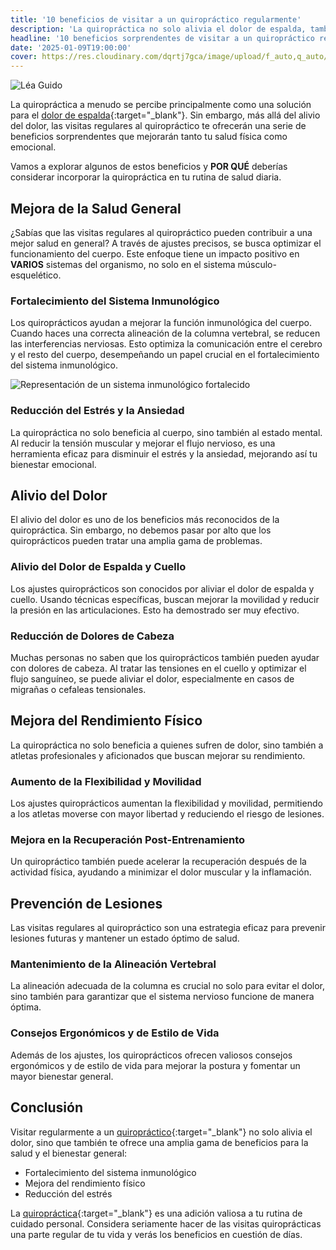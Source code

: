 ```yaml
---
title: '10 beneficios de visitar a un quiropráctico regularmente'
description: 'La quiropráctica no solo alivia el dolor de espalda, también mejora la salud física y emocional con beneficios sorprendentes al visitarla regularmente.'
headline: '10 beneficios sorprendentes de visitar a un quiropráctico regularmente'
date: '2025-01-09T19:00:00'
cover: https://res.cloudinary.com/dqrtj7gca/image/upload/f_auto,q_auto/v1/website/blog/beneficios-quiropractico-1
---
```


![Léa Guido](https://res.cloudinary.com/dqrtj7gca/image/upload/f_auto,q_auto/v1/website/blog/beneficios-quiropractico-1)

La quiropráctica a menudo se percibe principalmente como una solución para el [dolor de espalda](https://columnaquiro.com/blog/dolor-de-espalda){:target="_blank"}. Sin embargo, más allá del alivio del dolor, las visitas regulares al quiropráctico te ofrecerán una serie de beneficios sorprendentes que mejorarán tanto tu salud física como emocional.

Vamos a explorar algunos de estos beneficios y **POR QUÉ** deberías considerar incorporar la quiropráctica en tu rutina de salud diaria.

## Mejora de la Salud General

¿Sabías que las visitas regulares al quiropráctico pueden contribuir a una mejor salud en general? A través de ajustes precisos, se busca optimizar el funcionamiento del cuerpo. Este enfoque tiene un impacto positivo en **VARIOS** sistemas del organismo, no solo en el sistema músculo-esquelético.


### Fortalecimiento del Sistema Inmunológico

Los quiroprácticos ayudan a mejorar la función inmunológica del cuerpo. Cuando haces una correcta alineación de la columna vertebral, se reducen las interferencias nerviosas. Esto optimiza la comunicación entre el cerebro y el resto del cuerpo, desempeñando un papel crucial en el fortalecimiento del sistema inmunológico.

![Representación de un sistema inmunológico fortalecido](https://res.cloudinary.com/dqrtj7gca/image/upload/f_auto,q_auto/v1/website/blog/sistema-inmunologico)

### Reducción del Estrés y la Ansiedad

La quiropráctica no solo beneficia al cuerpo, sino también al estado mental. Al reducir la tensión muscular y mejorar el flujo nervioso, es una herramienta eficaz para disminuir el estrés y la ansiedad, mejorando así tu bienestar emocional.


## Alivio del Dolor

El alivio del dolor es uno de los beneficios más reconocidos de la quiropráctica. Sin embargo, no debemos pasar por alto que los quiroprácticos pueden tratar una amplia gama de problemas.

### Alivio del Dolor de Espalda y Cuello

Los ajustes quiroprácticos son conocidos por aliviar el dolor de espalda y cuello. Usando técnicas específicas, buscan mejorar la movilidad y reducir la presión en las articulaciones. Esto ha demostrado ser muy efectivo.


### Reducción de Dolores de Cabeza

Muchas personas no saben que los quiroprácticos también pueden ayudar con dolores de cabeza. Al tratar las tensiones en el cuello y optimizar el flujo sanguíneo, se puede aliviar el dolor, especialmente en casos de migrañas o cefaleas tensionales.

## Mejora del Rendimiento Físico

La quiropráctica no solo beneficia a quienes sufren de dolor, sino también a atletas profesionales y aficionados que buscan mejorar su rendimiento.

### Aumento de la Flexibilidad y Movilidad

Los ajustes quiroprácticos aumentan la flexibilidad y movilidad, permitiendo a los atletas moverse con mayor libertad y reduciendo el riesgo de lesiones.

### Mejora en la Recuperación Post-Entrenamiento

Un quiropráctico también puede acelerar la recuperación después de la actividad física, ayudando a minimizar el dolor muscular y la inflamación.


## Prevención de Lesiones

Las visitas regulares al quiropráctico son una estrategia eficaz para prevenir lesiones futuras y mantener un estado óptimo de salud.

### Mantenimiento de la Alineación Vertebral

La alineación adecuada de la columna es crucial no solo para evitar el dolor, sino también para garantizar que el sistema nervioso funcione de manera óptima.


### Consejos Ergonómicos y de Estilo de Vida

Además de los ajustes, los quiroprácticos ofrecen valiosos consejos ergonómicos y de estilo de vida para mejorar la postura y fomentar un mayor bienestar general.

## Conclusión

Visitar regularmente a un [quiropráctico](https://columnaquiro.com/blog/los-mejores-quiropracticos-valencia){:target="_blank"} no solo alivia el dolor, sino que también te ofrece una amplia gama de beneficios para la salud y el bienestar general:

- Fortalecimiento del sistema inmunológico
- Mejora del rendimiento físico
- Reducción del estrés

La [quiropráctica](https://columnaquiro.com/blog/que-es-la-quiropractica){:target="_blank"} es una adición valiosa a tu rutina de cuidado personal. Considera seriamente hacer de las visitas quiroprácticas una parte regular de tu vida y verás los beneficios en cuestión de días.
